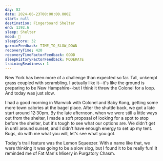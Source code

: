 ```yaml
---
day: 82
date: 2024-06-23T00:00:00.000Z
start: null
destination: Fingerboard Shelter
end: 1392.6
sleep: Shelter
mood: 🙂
sleepScore: 32
garminFeedback: TIME_TO_SLOW_DOWN
recoveryTime: 420
recoveryTimeFactorFeedback: GOOD
sleepHistoryFactorFeedback: MODERATE
trainingReadiness: 1
---
```

New York has been more of a challenge than expected so far. Tall, unkempt grass coupled with scrambling. I actually like it--it's like the ground is preparing to be New Hampshire--but I think it threw the Colonel for a loop. And today was just slow.

I had a good morning in Warwick with Colonel and Baby Kong, getting some more town calories at the bagel place. After the shuttle back, we got a late start around 12:30pm. By the late afternoon, when we were still a little ways out from the shelter, I made a soft proposal of looking for a spot to stop before the shelter, but it's tough to see what our options are. We didn't get in until around sunset, and I didn't have enough energy to set up my tent. Bugs, do with me what you will, let's see what you got.

Today's trail feature was the Lemon Squeezer. With a name like that, we were thinking it was going to be a slow slog, but I found it to be really fun! It reminded me of Fat Man's Misery in Purgatory Chasm.
